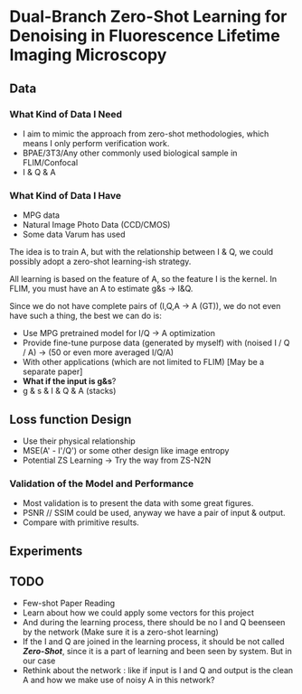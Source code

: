 # Dual-Branch Zero-Shot Learning for Denoising in Fluorescence Lifetime Imaging Microscopy

## Data
### What Kind of Data I Need 
- I aim to mimic the approach from zero-shot methodologies, which means I only perform verification work.
- BPAE/3T3/Any other commonly used biological sample in FLIM/Confocal
- I & Q & A
### What Kind of Data I Have 
- MPG data 
- Natural Image Photo Data (CCD/CMOS)
- Some data Varum has used

The idea is to train A, but with the relationship between I & Q, we could possibly adopt a zero-shot learning-ish strategy.

All learning is based on the feature of A, so the feature I is the kernel. In FLIM, you must have an A to estimate g&s -> I&Q. 

Since we do not have complete pairs of (I,Q,A -> A (GT)), we do not even have such a thing, the best we can do is:
    
- Use MPG pretrained model for I/Q -> A optimization 
- Provide fine-tune purpose data (generated by myself) with (noised I / Q / A) -> (50 or even more averaged I/Q/A) 
- With other applications (which are not limited to FLIM) [May be a separate paper]
- **What if the input is g&s**?
- g & s & I & Q & A (stacks)

## Loss function Design
- Use their physical relationship
- MSE(A' - I'/Q') or some other design like image entropy
- Potential ZS Learning -> Try the way from ZS-N2N

### Validation of the Model and Performance
- Most validation is to present the data with some great figures.
- PSNR // SSIM could be used, anyway we have a pair of input & output.
- Compare with primitive results.

## Experiments

## TODO

- Few-shot Paper Reading
- Learn about how we could apply some vectors for this project
- And during the learning process, there should be no I and Q beenseen by the network (Make sure it is a zero-shot learning)
- If the I and Q are joined in the learning process, it should be not called ***Zero-Shot***, since it is a part of learning and been seen by system. But in our case
- Rethink about the network : like if input is I and Q and output is the clean A and how we make use of noisy A in this network?